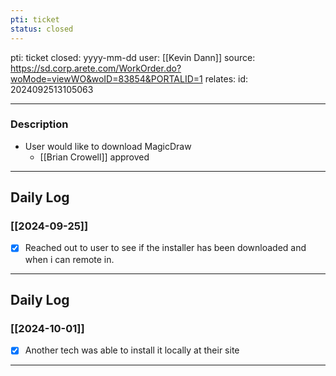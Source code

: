 ```yaml
---
pti: ticket
status: closed
---
```

pti: ticket 
closed: yyyy-mm-dd
user: [[Kevin Dann]]
source: https://sd.corp.arete.com/WorkOrder.do?woMode=viewWO&woID=83854&PORTALID=1
relates: 
id: 2024092513105063

---
### Description
- User would like to download MagicDraw
	- [[Brian Crowell]] approved

---
## Daily Log
### [[2024-09-25]]
- [x] Reached out to user to see if the installer has been downloaded and when i can remote in.
---
## Daily Log
### [[2024-10-01]]
- [x] Another tech was able to install it locally at their site
---








